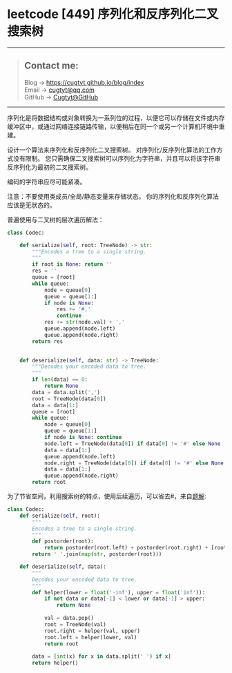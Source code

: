 # leetcode [449] 序列化和反序列化二叉搜索树

---
> ## Contact me:
> Blog -> <https://cugtyt.github.io/blog/index>  
> Email -> <cugtyt@qq.com>  
> GitHub -> [Cugtyt@GitHub](https://github.com/Cugtyt)

---

序列化是将数据结构或对象转换为一系列位的过程，以便它可以存储在文件或内存缓冲区中，或通过网络连接链路传输，以便稍后在同一个或另一个计算机环境中重建。

设计一个算法来序列化和反序列化二叉搜索树。 对序列化/反序列化算法的工作方式没有限制。 您只需确保二叉搜索树可以序列化为字符串，并且可以将该字符串反序列化为最初的二叉搜索树。

编码的字符串应尽可能紧凑。

注意：不要使用类成员/全局/静态变量来存储状态。 你的序列化和反序列化算法应该是无状态的。

普遍使用与二叉树的层次遍历解法：

``` python
class Codec:

    def serialize(self, root: TreeNode) -> str:
        """Encodes a tree to a single string.
        """
        if root is None: return ''
        res = ''
        queue = [root]
        while queue:
            node = queue[0]
            queue = queue[1:]
            if node is None:
                res += '#,'
                continue
            res += str(node.val) + ','
            queue.append(node.left)
            queue.append(node.right)
        return res
        

    def deserialize(self, data: str) -> TreeNode:
        """Decodes your encoded data to tree.
        """
        if len(data) == 0:
            return None
        data = data.split(',')
        root = TreeNode(data[0])
        data = data[1:]
        queue = [root]
        while queue:
            node = queue[0]
            queue = queue[1:]
            if node is None: continue
            node.left = TreeNode(data[0]) if data[0] != '#' else None
            data = data[1:]
            queue.append(node.left)
            node.right = TreeNode(data[0]) if data[0] != '#' else None
            data = data[1:]
            queue.append(node.right)
        return root
```

为了节省空间，利用搜索树的特点，使用后续遍历，可以省去#，来自[题解](https://leetcode-cn.com/problems/serialize-and-deserialize-bst/solution/xu-lie-hua-he-fan-xu-lie-hua-er-cha-sou-suo-shu-2/):

``` python
class Codec:
    def serialize(self, root):
        """
        Encodes a tree to a single string.
        """
        def postorder(root):
            return postorder(root.left) + postorder(root.right) + [root.val] if root else []
        return ' '.join(map(str, postorder(root)))

    def deserialize(self, data):
        """
        Decodes your encoded data to tree.
        """
        def helper(lower = float('-inf'), upper = float('inf')):
            if not data or data[-1] < lower or data[-1] > upper:
                return None
            
            val = data.pop()
            root = TreeNode(val)
            root.right = helper(val, upper)
            root.left = helper(lower, val)
            return root
        
        data = [int(x) for x in data.split(' ') if x]
        return helper()
```
